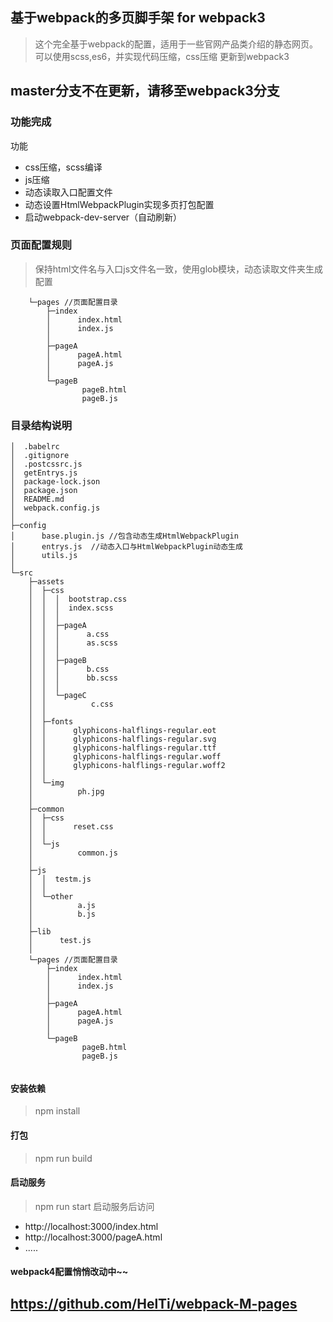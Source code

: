 ## 基于webpack的多页脚手架 for webpack3
> 这个完全基于webpack的配置，适用于一些官网产品类介绍的静态网页。可以使用scss,es6，并实现代码压缩，css压缩
>更新到webpack3

## master分支不在更新，请移至webpack3分支
### 功能完成
 功能  
- css压缩，scss编译
- js压缩
- 动态读取入口配置文件
- 动态设置HtmlWebpackPlugin实现多页打包配置
- 启动webpack-dev-server（自动刷新）

### 页面配置规则
> 保持html文件名与入口js文件名一致，使用glob模块，动态读取文件夹生成配置
```
    └─pages //页面配置目录
        ├─index
        │      index.html
        │      index.js
        │      
        ├─pageA
        │      pageA.html
        │      pageA.js
        │      
        └─pageB
                pageB.html
                pageB.js
```

### 目录结构说明
```
│  .babelrc
│  .gitignore
│  .postcssrc.js
│  getEntrys.js
│  package-lock.json
│  package.json
│  README.md
│  webpack.config.js
│  
├─config
│      base.plugin.js //包含动态生成HtmlWebpackPlugin
│      entrys.js  //动态入口与HtmlWebpackPlugin动态生成
│      utils.js
│      
└─src
    ├─assets
    │  ├─css
    │  │  │  bootstrap.css
    │  │  │  index.scss
    │  │  │  
    │  │  ├─pageA
    │  │  │      a.css
    │  │  │      as.scss
    │  │  │      
    │  │  ├─pageB
    │  │  │      b.css
    │  │  │      bb.scss
    │  │  │      
    │  │  └─pageC
    │  │          c.css
    │  │          
    │  ├─fonts
    │  │      glyphicons-halflings-regular.eot
    │  │      glyphicons-halflings-regular.svg
    │  │      glyphicons-halflings-regular.ttf
    │  │      glyphicons-halflings-regular.woff
    │  │      glyphicons-halflings-regular.woff2
    │  │      
    │  └─img
    │          ph.jpg
    │          
    ├─common
    │  ├─css
    │  │      reset.css
    │  │      
    │  └─js
    │          common.js
    │          
    ├─js
    │  │  testm.js
    │  │  
    │  └─other
    │          a.js
    │          b.js
    │          
    ├─lib
    │      test.js
    │      
    └─pages //页面配置目录
        ├─index
        │      index.html
        │      index.js
        │      
        ├─pageA
        │      pageA.html
        │      pageA.js
        │      
        └─pageB
                pageB.html
                pageB.js
            
```
#### 安装依赖
> npm install
#### 打包
> npm run build
#### 启动服务
> npm run start
>启动服务后访问
- http://localhost:3000/index.html
- http://localhost:3000/pageA.html
- .....

#### webpack4配置悄悄改动中~~


## https://github.com/HelTi/webpack-M-pages
